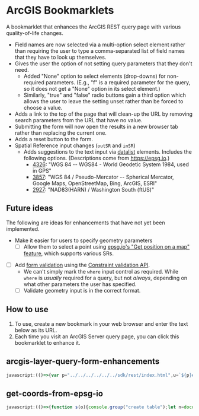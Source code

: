 # ArcGIS Bookmarklets

<!-- 🚨⚠ WARNING: DO NOT EDIT THE README.md FILE. MAKE ALL CHANGES TO README.template.md, as README.md will be overwritten by an automated process. -->

A bookmarklet that enhances the ArcGIS REST query page with various quality-of-life changes.

* Field names are now selected via a multi-option select element rather than requiring the user to type a comma-separated list of field names that they have to look up themselves.
* Gives the user the option of not setting query parameters that they don't need.
  * Added "None" option to select elements (drop-downs) for non-required parameters. (E.g., "f" is a required parameter for the query, so it does not get a "None" option in its select element.)
  * Similarly, "true" and "false" radio buttons gain a third option which allows the user to leave the setting unset rather than be forced to choose a value.
* Adds a link to the top of the page that will clean-up the URL by removing search parameters from the URL that have no value.
* Submitting the form will now open the results in a new browser tab rather than replacing the current one.
* Adds a reset button to the form.
* Spatial Reference input changes (`outSR` and `inSR`)
  * Adds suggestions to the text input via [datalist](https://developer.mozilla.org/en-US/docs/Web/HTML/Element/datalist) elements. Includes the following options. (Descriptions come from <https://epsg.io>.)
    * [4326]: "WGS 84 -- WGS84 - World Geodetic System 1984, used in GPS"
    * [3857]: "WGS 84 / Pseudo-Mercator -- Spherical Mercator, Google Maps, OpenStreetMap, Bing, ArcGIS, ESRI"
    * [2927]: "NAD83(HARN) / Washington South (ftUS)"

## Future ideas

The following are ideas for enhancements that have not yet been implemented.

* Make it easier for users to specify geometry parameters
  * [ ] Allow them to select a point using [epsg.io's "Get position on a map" feature](https://epsg.io/map#srs=2927), which supports various SRs.
* [ ] Add [form validation](https://developer.mozilla.org/en-US/docs/Learn/Forms/Form_validation#validating_forms_using_javascript) using the [Constraint validation API](https://developer.mozilla.org/en-US/docs/Web/API/Constraint_validation).
  * We can't simply mark the `where` input control as required. While `where` is *usually* required for a query, but not *always*, depending on what other parameters the user has specified.
  * [ ] Validate geometry input is in the correct format.

[4326]:https://epsg.io/4326
[2927]:https://epsg.io/2927
[3857]:https://epsg.io/3857

## How to use

1. To use, create a new bookmark in your web browser and enter the text below as its URL.
2. Each time you visit an ArcGIS Server query page, you can click this bookmarklet to enhance it.

<!-- The bookmarklet URLs will be written below -->

## arcgis-layer-query-form-enhancements

```javascript
javascript:(()=>{var p="../../../../../../sdk/rest/index.html",u=`${p}#/Query_Map_Service_Layer/02ss0000000r000000/`,c=null,f=new Map([[2927,"NAD83(HARN) / Washington South (ftUS)"],[4326,"WGS 84 \u2013 WGS84 - World Geodetic System 1984, used in GPS"],[3857,"WGS 84 / Pseudo-Mercator \u2013 Spherical Mercator, Google Maps, OpenStreetMap, Bing, ArcGIS, ESRI"]]);function h(n=f){let e=document.createElement("datalist");e.id="srdatalist";let t=document.createDocumentFragment();for(let[o,r]of n){let a=document.createElement("option");a.value=o.toString(),a.text=a.label=`${o}: ${r}`,t.appendChild(a)}return e.appendChild(t),e}function y(n,e,t=["inSR","outSR"]){let o=t.map(s=>`input[type=text][name='${s}']`).join(","),r=n.querySelectorAll(o);e||(e=h(),n.appendChild(e));let a=typeof e=="string"?e:e.id;for(let s of r)s.setAttribute("list",a)}function m(n,e){console.group(`scroll to span with ${e}`);try{let t=n.querySelectorAll("td:first-child>span.usertext");console.debug("matching spans",t);let o=Array.from(t).filter(r=>r.textContent===e);console.debug(`matching spans with ${e}`,o),o.length>0&&o[0].parentElement?.scrollIntoView()}catch(t){throw console.error(t),t}finally{console.groupEnd()}}function E(n){console.group("get help for param");try{let e=this.dataset.param;e?(!c||c.closed?(c=open(this.href,this.target),c?.addEventListener("load",function(t){this.setTimeout(()=>m(this.document,e),1e3)},{passive:!0,capture:!1})):(m(c.document,e),c.focus()),n.preventDefault()):console.warn("could not access paramName")}catch(e){throw console.error(e),e}finally{console.groupEnd()}}function g(n){let e=n.querySelectorAll("label[for]"),t="\u2753";function o(s){let d=s.htmlFor||s.dataset.htmlFor,i=document.createElement("a");i.href=u,i.target="help",i.dataset.param=d,i.text=t,s.append(i),i.addEventListener("click",E)}let r="td>label:first-child>input[type=radio][name]",a=Array.from(n.querySelectorAll(r),s=>{let d=s.name,i=s.parentElement?.parentElement?.previousElementSibling;return i.dataset.htmlFor=d,i});for(let s of a)o(s);e.forEach(o)}function L(n=document.forms[0]){console.group("add 'none' option to selects");let e=["f"].map(r=>`[name='${r}']`).join(","),t=n.querySelectorAll(`select:not(${e})`),o="Unset";console.log("selects",t);for(let r of t){let a=document.createElement("option");a.value="",a.label=o,a.textContent=o,a.defaultSelected=!0,r.appendChild(a),console.log("option added",a)}console.groupEnd()}function T(n=document.forms[0]){let e=Array.from(n.querySelectorAll("input[type=radio][value='false']")).filter(t=>!t.nextElementSibling);if(!!e)for(let t of e){let o=document.createElement("input");o.type="radio",o.value="",o.name=t.name,o.defaultChecked=t.defaultChecked;let r=document.createElement("label");if(r.append(o,document.createTextNode("Unset")),t.parentElement&&t.parentElement.parentElement)t.parentElement.parentElement.append(r);else throw new ReferenceError("expected parent elements not found")}}async function S(){let n=/^.+\/(?:(?:Map)|(?:Feature))Server\/(?<layerId>\d+)\b/i,e=location.href.match(n);if(!e)throw new Error("Invalid map service URL format.");let t=new URL(e[0]),o=e.groups.layerId,r=sessionStorage.getItem(o);return r||(t.searchParams.set("f","json"),r=await(await fetch(t.toString())).text(),sessionStorage.setItem(o,r)),JSON.parse(r)}function F(n){let e=/^esriFieldType/i;return n.replace(e,"")}function*I(n){for(let e of n){if(e.type==="esriFieldTypeGeometry")continue;let t=document.createElement("option");t.value=e.name,t.classList.add(e.type);let o=F(e.type);e.alias&&e.alias!==e.name?t.label=`${e.alias} (${e.name}) (${o})`:t.label=`${e.name} (${o})`,t.text=t.label,yield t}}function b(...n){let e=document.createElement("select");return e.id="outFieldsSelect",e.multiple=!0,e.append(...I(n)),e}function w(n,...e){let t=n.querySelectorAll("input[type=text][name$='Fields'],input[type=text][name$='FieldsForStatistics']");if(!!t)for(let o of t){o.type="hidden";let r=b(...e);o.parentElement.append(r),r.addEventListener("change",function(a){let s=Array.from(this.selectedOptions,d=>d.value).join(",");o.value=s})}}function M(n){let e=new URL(location.href),t=Array.from(e.searchParams.entries()).filter(([r,a])=>a!==""&&a!=="false"&&a!=="esriDefault"),o=new URLSearchParams;for(let[r,a]of t)o.append(r,a);e=new URL(e.href.replace(/\?.+$/,"")),e.search=o.toString(),history.replaceState(null,"",e),n.preventDefault()}function H(n){let e=document.createElement("a");e.href="#",e.text="Cleanup URL",e.addEventListener("click",M);let t=document.createElement("p");t.append(e),n.prepend(t)}function v(n){function e(){let t=n.querySelector("button[type=reset],input[type=reset]");t||(t=document.createElement("button"),t.type="reset",t.innerText="Reset",n.querySelector("[type=submit]").parentElement.appendChild(t))}e(),n.addEventListener("submit",function(t){let o=t.submitter,r=/(?:(?:GET)|(?:POST))/gi,a=o?.getAttribute("value")?.match(r);this.method=a?a[0].toLowerCase():"",this.target="_blank"})}function x(n){let e=/(?<start>\d+)(?:,\s*(?<end>\d+))?/,t=n.querySelector("input[name='time']");return t&&(t.pattern=e.source),t}var l=document.forms[0];l.dataset.enhanced||(l.where.placeholder='Use "1=1" to query all records.',y(l),g(l),console.debug("form",l),H(l),L(l),T(l),v(l),x(l),S().then(n=>{if(!n.fields)throw new TypeError("Expected an layer to have an array of fields.");w(l,...n.fields)}),l.dataset.enhanced="true");})();
```

## get-coords-from-epsg-io

```javascript
javascript:(()=>{function s(o){console.group("create table");let n=document.createElement("table");console.log("coordsMap",o);for(let[t,r]of o){if(console.log(`current key is ${t}`,r),!r){console.warn(`No coordinates for ${t}`);continue}let e=n.insertRow();console.log("row",e);let a=document.createElement("th");a.textContent=t,e.append(a),console.log("row",e);let c=e.insertCell(),l=document.createElement("pre");l.textContent=JSON.stringify(r),c.append(l),console.log(e)}return console.groupEnd(),n}var i=/-?\d+(?:\.\d+)/g;function*d(...o){for(let n of o){let t=n.querySelector(".caption")?.textContent?.replace(/:$/,"")||null,r=[...n.childNodes].filter(e=>e instanceof Text||e instanceof HTMLSpanElement).map(e=>{let a=e.textContent?.matchAll(i);if(!a)return null;let c=new Array;for(let l of a)c.push(l);return c.flat()}).filter(e=>!!e).map(e=>e?.map(parseFloat)).flat();r.length&&t&&(yield[t,r])}}function m(){let o=document.body.querySelectorAll("#mini-map ~ p");if(!o)throw new TypeError("No elements matching the specified selector were found.");return new Map([...d(...o)])}function u(o){let n=s(o);console.log(`table has ${n.rows.length} rows`);let t=document.body.querySelector("#mini-map")?.parentElement;t?t.append(n):console.warn("Couldn't find target node")}var p=m();u(p);console.log(p);})();
```
